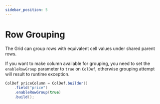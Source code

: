 ```yaml
---
sidebar_position: 5
---
```


# Row Grouping
The Grid can group rows with equivalent cell values under shared parent rows.

If you want to make column available for grouping, you need to set the `enableRowGroup` parameter to `true` on `ColDef`,
otherwise grouping attempt will result to runtime exception.

```java
ColDef priceColumn = ColDef.builder()
    .field("price")
    .enableRowGroup(true)
    .build();
```
